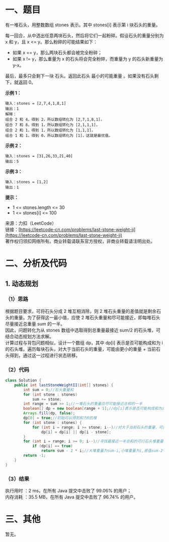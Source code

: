 # 一、题目
有一堆石头，用整数数组 stones 表示。其中 stones[i] 表示第 i 块石头的重量。      
      
每一回合，从中选出任意两块石头，然后将它们一起粉碎。假设石头的重量分别为 x 和 y，且 x <= y。那么粉碎的可能结果如下：     
- 如果 x == y，那么两块石头都会被完全粉碎；
- 如果 x != y，那么重量为 x 的石头将会完全粉碎，而重量为 y 的石头新重量为 y-x。
          
          
最后，最多只会剩下一块 石头。返回此石头 最小的可能重量 。如果没有石头剩下，就返回 0。        
         
**示例 1：**      
```
输入：stones = [2,7,4,1,8,1]
输出：1
解释：
组合 2 和 4，得到 2，所以数组转化为 [2,7,1,8,1]，
组合 7 和 8，得到 1，所以数组转化为 [2,1,1,1]，
组合 2 和 1，得到 1，所以数组转化为 [1,1,1]，
组合 1 和 1，得到 0，所以数组转化为 [1]，这就是最优值。
```
**示例 2：**     
```
输入：stones = [31,26,33,21,40]
输出：5
```
**示例 3：**      
```
输入：stones = [1,2]
输出：1
```
**提示：**     
- 1 <= stones.length <= 30
- 1 <= stones[i] <= 100
       
       
来源：力扣（LeetCode）      
链接：[https://leetcode-cn.com/problems/last-stone-weight-ii](https://leetcode-cn.com/problems/last-stone-weight-ii)       
著作权归领扣网络所有。商业转载请联系官方授权，非商业转载请注明出处。      
# 二、分析及代码    
## 1. 动态规划
### （1）思路
根据题目要求，可将石头分成 2 堆互相消除，则 2 堆石头重量的差值就是剩余石头的重量。为了获得这一最小值，应使 2 堆石头重量和尽可能接近，即每堆石头尽量接近总重量 sum 的一半。     
因此，问题转化为从 stones 数组中选取得到总重量最接近 sum/2 的石头堆，可结合动态规划方法求解。     
计算过程与背包问题相似，设计一个数组 dp，其中 dp[i] 表示是否可能构成和为 i 的石头堆。遍历每块石头，对大于当前石头的重量，可能由更小的重量 + 当前石头得到，通过这一过程进行状态转移。     
### （2）代码
```java
class Solution {
    public int lastStoneWeightII(int[] stones) {
        int sum = 0;//石头重量和
        for (int stone : stones)
            sum += stone;
        int range = sum >> 1;//一堆石头的重量应尽可能接近总和的一半
        boolean[] dp = new boolean[range + 1];//dp[i]表示是否可能构成和为i的石头堆
        Arrays.fill(dp, false);
        dp[0] = true;//初始可以得到和为0的堆
        for (int stone : stones) {
            for (int i = range; i >= stone; i--)//对大于当前石头的重量，可能由更小的重量+当前石头得到
                dp[i] = dp[i] || dp[i - stone];
        }
        for (int i = range; i >= 0; i--)//寻找最接近一半总和的可行石头堆重量
            if (dp[i] == true)
                return sum - 2 * i;//大堆重量为sum-i,小堆重量为i,差值sum-2*i
        return -1;
    }
}
```
### （3）结果
执行用时 ：2 ms，在所有 Java 提交中击败了 99.06% 的用户；    
内存消耗 ：35.5 MB，在所有 Java 提交中击败了 96.74% 的用户。      
# 三、其他
暂无。  
